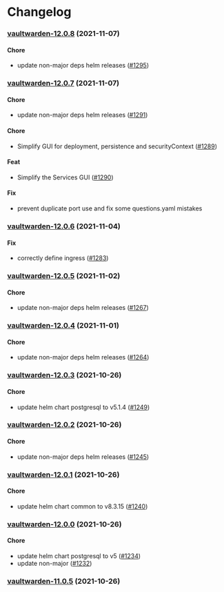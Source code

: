 # Changelog<br>


<a name="vaultwarden-12.0.8"></a>
### [vaultwarden-12.0.8](https://github.com/truecharts/apps/compare/vaultwarden-12.0.7...vaultwarden-12.0.8) (2021-11-07)

#### Chore

* update non-major deps helm releases ([#1295](https://github.com/truecharts/apps/issues/1295))



<a name="vaultwarden-12.0.7"></a>
### [vaultwarden-12.0.7](https://github.com/truecharts/apps/compare/vaultwarden-12.0.6...vaultwarden-12.0.7) (2021-11-07)

#### Chore

* update non-major deps helm releases ([#1291](https://github.com/truecharts/apps/issues/1291))

#### Chore

* Simplify GUI for deployment, persistence and securityContext ([#1289](https://github.com/truecharts/apps/issues/1289))

#### Feat

* Simplify the Services GUI ([#1290](https://github.com/truecharts/apps/issues/1290))

#### Fix

* prevent duplicate port use and fix some questions.yaml mistakes



<a name="vaultwarden-12.0.6"></a>
### [vaultwarden-12.0.6](https://github.com/truecharts/apps/compare/vaultwarden-12.0.5...vaultwarden-12.0.6) (2021-11-04)

#### Fix

* correctly define ingress ([#1283](https://github.com/truecharts/apps/issues/1283))



<a name="vaultwarden-12.0.5"></a>
### [vaultwarden-12.0.5](https://github.com/truecharts/apps/compare/vaultwarden-12.0.4...vaultwarden-12.0.5) (2021-11-02)

#### Chore

* update non-major deps helm releases ([#1267](https://github.com/truecharts/apps/issues/1267))



<a name="vaultwarden-12.0.4"></a>
### [vaultwarden-12.0.4](https://github.com/truecharts/apps/compare/vaultwarden-12.0.3...vaultwarden-12.0.4) (2021-11-01)

#### Chore

* update non-major deps helm releases ([#1264](https://github.com/truecharts/apps/issues/1264))



<a name="vaultwarden-12.0.3"></a>
### [vaultwarden-12.0.3](https://github.com/truecharts/apps/compare/vaultwarden-12.0.2...vaultwarden-12.0.3) (2021-10-26)

#### Chore

* update helm chart postgresql to v5.1.4 ([#1249](https://github.com/truecharts/apps/issues/1249))



<a name="vaultwarden-12.0.2"></a>
### [vaultwarden-12.0.2](https://github.com/truecharts/apps/compare/vaultwarden-12.0.1...vaultwarden-12.0.2) (2021-10-26)

#### Chore

* update non-major deps helm releases ([#1245](https://github.com/truecharts/apps/issues/1245))



<a name="vaultwarden-12.0.1"></a>
### [vaultwarden-12.0.1](https://github.com/truecharts/apps/compare/vaultwarden-12.0.0...vaultwarden-12.0.1) (2021-10-26)

#### Chore

* update helm chart common to v8.3.15 ([#1240](https://github.com/truecharts/apps/issues/1240))



<a name="vaultwarden-12.0.0"></a>
### [vaultwarden-12.0.0](https://github.com/truecharts/apps/compare/vaultwarden-11.0.5...vaultwarden-12.0.0) (2021-10-26)

#### Chore

* update helm chart postgresql to v5 ([#1234](https://github.com/truecharts/apps/issues/1234))
* update non-major ([#1232](https://github.com/truecharts/apps/issues/1232))



<a name="vaultwarden-11.0.5"></a>
### [vaultwarden-11.0.5](https://github.com/truecharts/apps/compare/vaultwarden-10.1.0...vaultwarden-11.0.5) (2021-10-26)
